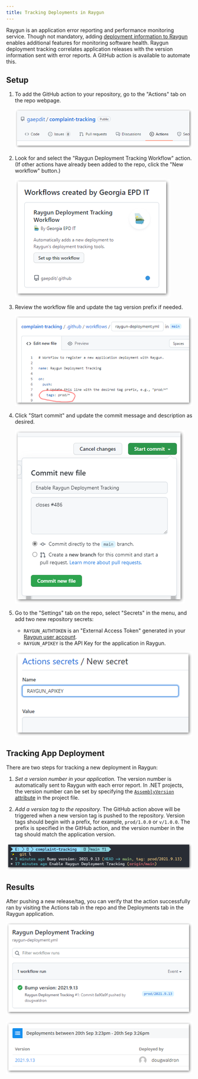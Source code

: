 ```yaml
---
title: Tracking Deployments in Raygun
---
```


Raygun is an application error reporting and performance monitoring service. Though not mandatory, adding [deployment information to Raygun](https://raygun.com/platform/deployment-tracking) enables additional features for monitoring software health. Raygun deployment tracking correlates application releases with the version information sent with error reports. A GitHub action is available to automate this.

## Setup

1. To add the GitHub action to your repository, go to the "Actions" tab on the repo webpage.

    ![Screenshot: A GitHub repo page with the "Actions" tab selected](img/github-actions-1.png)

2. Look for and select the "Raygun Deployment Tracking Workflow" action. (If other actions have already been added to the repo, click the "New workflow" button.)

    ![Screenshot: The "Workflows created by Georgia EPD IT" section of the GitHub actions page](img/github-actions-2.png)

3. Review the workflow file and update the tag version prefix if needed.

    ![Screenshot: The Raygun deployment YAML file open in the GitHub file editor, highlighting the "tags" entry](img/github-actions-3.png)

4. Click "Start commit" and update the commit message and description as desired.

    ![Screenshot: The GitHub file editor "Commit new file" dialog](img/github-actions-4.png)

5. Go to the "Settings" tab on the repo, select "Secrets" in the menu, and add two new repository secrets:

    * `RAYGUN_AUTHTOKEN` is an "External Access Token" generated in your [Raygun user account](https://app.raygun.com/user).
    * `RAYGUN_APIKEY` is the API Key for the application in Raygun.

    ![Screenshot: The "New secret" section of the GitHub repo "Actions secrets" page](img/github-actions-5.png)

## Tracking App Deployment

There are two steps for tracking a new deployment in Raygun:

1. *Set a version number in your application.* The version number is automatically sent to Raygun with each error report. In .NET projects, the version number can be set by specifying the [`AssemblyVersion` attribute](https://docs.microsoft.com/en-us/troubleshoot/visualstudio/general/assembly-version-assembly-file-version) in the project file.

2. *Add a version tag to the repository.* The GitHub action above will be triggered when a new version tag is pushed to the repository. Version tags should begin with a prefix, for example, `prod/1.0.0` or `v/1.0.0`. The prefix is specified in the GitHub action, and the version number in the tag should match the application version.

![Screenshot: An abbreviated git log command showing the most recent commit to bump the version number with a tag matching the version number](img/github-actions-7.png)

## Results

After pushing a new release/tag, you can verify that the action successfully ran by visiting the Actions tab in the repo and the Deployments tab in the Raygun application.

![Screenshot: The GitHub "Actions" tab showing the successful Raygun Deployment Tracking workflow](img/github-actions-8.png) 

![Screenshot: the Raygun "Deployments" page showing the versioned deployment entry](img/github-actions-9.png)
